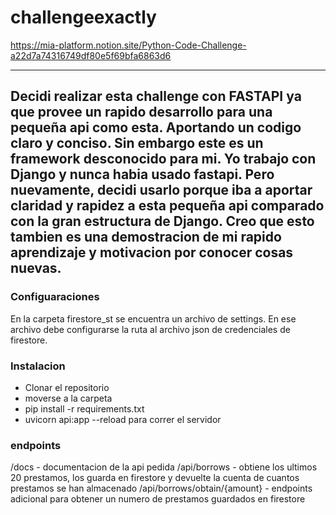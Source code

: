 # challengeexactly
https://mia-platform.notion.site/Python-Code-Challenge-a22d7a74316749df80e5f69bfa6863d6

---
Decidi realizar esta challenge con FASTAPI ya que provee un rapido desarrollo para una pequeña api como esta. Aportando un codigo claro y conciso.
Sin embargo este es un framework desconocido para mi. Yo trabajo con Django y nunca habia usado fastapi. 
Pero nuevamente, decidi usarlo porque iba a aportar claridad y rapidez a esta pequeña api comparado con la gran estructura de Django.
Creo que esto tambien es una demostracion de mi rapido aprendizaje y motivacion por conocer cosas nuevas.
---

### Configuaraciones
En la carpeta firestore_st se encuentra un archivo de settings. En ese archivo debe configurarse la ruta al archivo json de credenciales de firestore.

### Instalacion
- Clonar el repositorio
- moverse a la carpeta
- pip install -r requirements.txt
- uvicorn api:app --reload para correr el servidor

### endpoints
/docs - documentacion de la api pedida
/api/borrows - obtiene los ultimos 20 prestamos, los guarda en firestore y devuelte la cuenta de cuantos prestamos se han almacenado
/api/borrows/obtain/{amount} - endpoints adicional para obtener un numero de prestamos guardados en firestore
